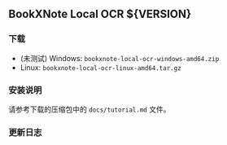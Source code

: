 ## BookXNote Local OCR ${VERSION}

### 下载
- (未测试) Windows: `bookxnote-local-ocr-windows-amd64.zip`
- Linux: `bookxnote-local-ocr-linux-amd64.tar.gz`
<!-- - (未测试) macOS (Intel): `bookxnote-local-ocr-darwin-amd64.tar.gz` -->
<!-- - (未测试) macOS (Apple Silicon): `bookxnote-local-ocr-darwin-arm64.tar.gz` -->

### 安装说明
请参考下载的压缩包中的 `docs/tutorial.md` 文件。

### 更新日志